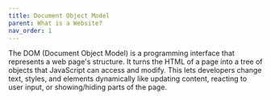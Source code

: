 ```yaml
---
title: Document Object Model
parent: What is a Website?
nav_order: 1
---
```

The DOM (Document Object Model) is a programming interface that represents a web page's structure. It turns the HTML of a page into a tree of objects that JavaScript can access and modify. This lets developers change text, styles, and elements dynamically like updating content, reacting to user input, or showing/hiding parts of the page.
